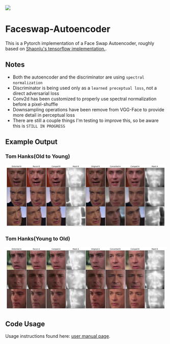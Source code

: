 ![](examples/gump_example.gif)
# Faceswap-Autoencoder

This is a Pytorch implementation of a Face Swap Autoencoder, roughly based on  [Shaonlu's tensorflow implementation.](https://github.com/shaoanlu/faceswap-GAN). 

## Notes

- Both the autoencoder and the discriminator are using `spectral normalization`
- Discriminator is being used only as a `learned preceptual loss`, not a direct adversarial loss
- Conv2d has been customized to properly use spectral normalization before a pixel-shuffle
- Downsampling operations have been remove from VGG-Face to provide more detail in perceptual loss
- There are still a couple things I'm testing to improve this, so be aware this is `STILL IN PROGRESS`

## Example Output
### Tom Hanks(Old to Young)
![](examples/a_to_b.png)
### Tom Hanks(Young to Old)
![](examples/b_to_a.png)

## Code Usage
Usage instructions found here: [user manual page](USAGE.md).




